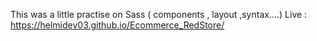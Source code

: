 This was a little practise on Sass ( components , layout ,syntax....)
Live : https://helmidev03.github.io/Ecommerce_RedStore/
